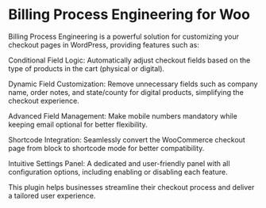 # Billing Process Engineering for Woo

Billing Process Engineering is a powerful solution for customizing your checkout pages in WordPress, providing features such as:

Conditional Field Logic:
Automatically adjust checkout fields based on the type of products in the cart (physical or digital).

Dynamic Field Customization:
Remove unnecessary fields such as company name, order notes, and state/county for digital products, simplifying the checkout experience.

Advanced Field Management:
Make mobile numbers mandatory while keeping email optional for better flexibility.

Shortcode Integration:
Seamlessly convert the WooCommerce checkout page from block to shortcode mode for better compatibility.

Intuitive Settings Panel:
A dedicated and user-friendly panel with all configuration options, including enabling or disabling each feature.

This plugin helps businesses streamline their checkout process and deliver a tailored user experience.
